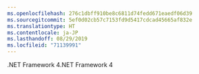 ```yaml
---
ms.openlocfilehash: 276c1dbff910be8c6811d74fedd671eaedf06d39
ms.sourcegitcommit: 5ef0d02cb57c7153fd9d5417cdcad45665af832e
ms.translationtype: HT
ms.contentlocale: ja-JP
ms.lasthandoff: 08/29/2019
ms.locfileid: "71139991"
---
```

<span data-ttu-id="a77f2-101">.NET Framework 4</span><span class="sxs-lookup"><span data-stu-id="a77f2-101">.NET Framework 4</span></span>